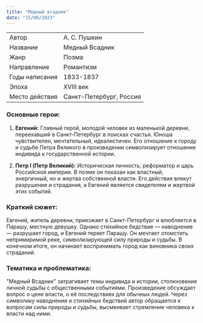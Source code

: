 ```yaml
---
title: "Медный всадник"
date: "15/06/2023"
---
```


|                |                         |
| -------------- | ----------------------- |
| Автор          | А. С. Пушкин            |
| Название       | Медный Всадник          |
| Жанр           | Поэма                   |
| Направление    | Романтизм               |
| Годы написания | 1833-1837               |
| Эпоха          | XVIII век               |
| Место действия | Санкт-Петербург, Россия |

### Основные герои:

1. **Евгений:** Главный герой, молодой человек из маленькой деревни, переехавший в Санкт-Петербург в поисках счастья. Юноша чувствителен, мечтательный, идеалистичен. Его отношение к городу и судьбе Петра Великого в произведении символизирует отношение индивида к государственной истории.

2. **Петр I (Петр Великий):** Историческая личность, реформатор и царь Российской империи. В поэме он показан как властный, энергичный, но и жертва собственной власти. Его действия влекут разрушение и страдания, а Евгений является свидетелем и жертвой этих событий.

### Краткий сюжет:

Евгений, житель деревни, приезжает в Санкт-Петербург и влюбляется в Парашу, местную девушку. Однако стихийное бедствие — наводнение — разрушает город, и Евгений теряет Парашу. Он мечтает отомстить непримиримой реке, символизирующей силу природы и судьбы. В конечном итоге, он начинает воспринимать город как виновника своих страданий.

### Тематика и проблематика:

"Медный Всадник" затрагивает темы индивида и истории, столкновение личной судьбы с общественными событиями. Произведение обсуждает вопрос о цене власти, о её последствиях для обычных людей. Через символику наводнения и стихийных бедствий автор обращается к вопросам силы природы и судьбы, высмеивает стремление человека к власти над ними.
